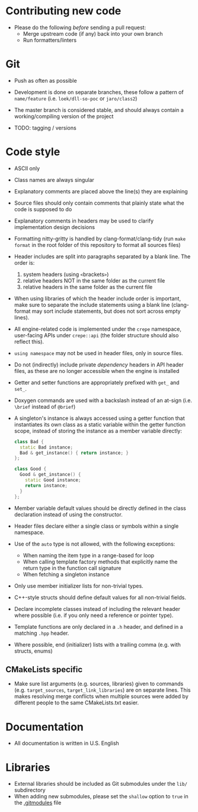 # Contributing new code

- Please do the following *before* sending a pull request:
  - Merge upstream code (if any) back into your own branch
  - Run formatters/linters

# Git

- Push as often as possible
- Development is done on separate branches, these follow a pattern of
  `name/feature` (i.e. `loek/dll-so-poc` or `jaro/class2`)
- The master branch is considered stable, and should always contain a
  working/compiling version of the project

- TODO: tagging / versions


# Code style

- ASCII only
- Class names are always singular
- Explanatory comments are placed above the line(s) they are explaining
- Source files should only contain comments that plainly state what the code is
  supposed to do
- Explanatory comments in headers may be used to clarify implementation design
  decisions
- Formatting nitty-gritty is handled by clang-format/clang-tidy (run `make
  format` in the root folder of this repository to format all sources files)
- Header includes are split into paragraphs separated by a blank line. The
  order is:
  1. system headers (using `<`brackets`>`)
  2. relative headers NOT in the same folder as the current file
  3. relative headers in the same folder as the current file
- When using libraries of which the header include order is important, make
  sure to separate the include statements using a blank line (clang-format may
  sort include statements, but does not sort across empty lines).
- All engine-related code is implemented under the `crepe` namespace,
  user-facing APIs under `crepe::api` (the folder structure should also reflect
  this).
- `using namespace` may not be used in header files, only in source files.
- Do not (indirectly) include private *dependency* headers in API header files,
  as these are no longer accessible when the engine is installed
- Getter and setter functions are appropriately prefixed with `get_` and
  `set_`.
- Doxygen commands are used with a backslash instead of an at-sign (i.e.
  `\brief` instead of `@brief`)
- A singleton's instance is always accessed using a getter function that
  instantiates its own class as a static variable within the getter function
  scope, instead of storing the instance as a member variable directly:

  ```cpp
  class Bad {
    static Bad instance;
    Bad & get_instance() { return instance; }
  };

  class Good {
    Good & get_instance() {
      static Good instance;
      return instance;
    }
  };
  ```
- Member variable default values should be directly defined in the class
  declaration instead of using the constructor.
- Header files declare either a single class or symbols within a single
  namespace.
- Use of the `auto` type is not allowed, with the following exceptions:
  - When naming the item type in a range-based for loop
  - When calling template factory methods that explicitly name the return type
    in the function call signature
  - When fetching a singleton instance
- Only use member initializer lists for non-trivial types.
- C++-style structs should define default values for all non-trivial fields.
- Declare incomplete classes instead of including the relevant header where
  possible (i.e. if you only need a reference or pointer type).
- Template functions are only declared in a `.h` header, and defined in a
  matching `.hpp` header.
- Where possible, end (initializer) lists with a trailing comma (e.g. with
  structs, enums)

## CMakeLists specific

- Make sure list arguments (e.g. sources, libraries) given to commands (e.g.
  `target_sources`, `target_link_libraries`) are on separate lines. This makes
  resolving merge conflicts when multiple sources were added by different
  people to the same CMakeLists.txt easier.

# Documentation

- All documentation is written in U.S. English

# Libraries

- External libraries should be included as Git submodules under the `lib/`
  subdirectory
- When adding new submodules, please set the `shallow` option to `true` in the
  [.gitmodules](./.gitmodules) file

